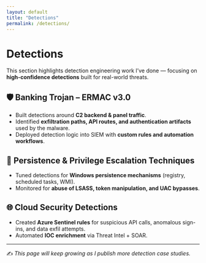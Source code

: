 ```yaml
---
layout: default
title: "Detections"
permalink: /detections/
---
```


# Detections

This section highlights detection engineering work I’ve done — focusing on **high-confidence detections** built for real-world threats.

## 🛡️ Banking Trojan – ERMAC v3.0
- Built detections around **C2 backend & panel traffic**.
- Identified **exfiltration paths, API routes, and authentication artifacts** used by the malware.
- Deployed detection logic into SIEM with **custom rules and automation workflows**.

## 🔎 Persistence & Privilege Escalation Techniques
- Tuned detections for **Windows persistence mechanisms** (registry, scheduled tasks, WMI).
- Monitored for **abuse of LSASS, token manipulation, and UAC bypasses**.

## 🌐 Cloud Security Detections
- Created **Azure Sentinel rules** for suspicious API calls, anomalous sign-ins, and data exfil attempts.
- Automated **IOC enrichment** via Threat Intel + SOAR.

---

✍️ *This page will keep growing as I publish more detection case studies.*

